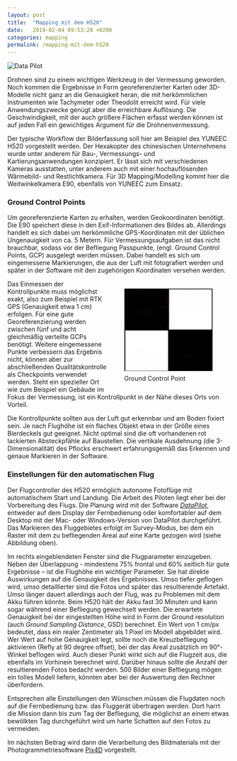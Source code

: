 ```yaml
---
layout: post
title:  "Mapping mit dem H520"
date:   2019-02-04 09:53:28 +0200
categories: mapping
permalink: /mapping-mit-dem-h520
---
```



![Data Pilot]({{site.url}}/images/data-pilot.jpg)

Drohnen sind zu einem wichtigen Werkzeug in der Vermessung geworden. Noch kommen die Ergebnisse in Form georeferenzierter Karten oder 3D-Modelle nicht ganz an die Genauigkeit heran, die mit herkömmlichen Instrumenten wie Tachymeter oder Theodolit erreicht wird. Für viele Anwendungszwecke genügt aber die erreichbare Auflösung. Die Geschwindigkeit, mit der auch größere Flächen erfasst werden können ist auf jeden Fall ein gewichtiges Argument für die Drohnenvermessung.

<!--more-->

Der typische Workflow der Bilderfassung soll hier am Beispiel des YUNEEC H520 vorgestellt werden. Der Hexakopter des chinesischen Unternehmens wurde unter anderem für Bau-, Vermessungs- und Kartierungsanwendungen konzipiert. Er lässt sich mit verschiedenen Kameras ausstatten, unter anderem auch mit einer hochauflösenden Wärmebild- und Restlichtkamera. Für 3D Mapping/Modelling kommt hier die Weitwinkelkamera E90, ebenfalls von YUNEEC zum Einsatz.

### Ground Control Points
Um georeferenzierte Karten zu erhalten, werden Geokoordinaten benötigt. Die E90 speichert diese in den Exif-Informationen des Bildes ab. Allerdings handelt es sich dabei um herkömmliche GPS-Koordinaten mit der üblichen Ungenauigkeit von ca. 5 Metern. Für Vermessungsaufgaben ist das nicht brauchbar, sodass vor der Befliegung Passpunkte, (engl. Ground Control Points, GCP) ausgelegt werden müssen. Dabei handelt es sich um eingemessene Markierungen, die aus der Luft mit fotografiert werden und später in der Software mit den zugehörigen Koordinaten versehen werden.

<figure style="float: right;" hspace="20">
	<img  vspace="5" width="200" caption ="GCP" src="/images/ground-control-point.jpg" alt="Ground Control Point">
	<figcaption>      Ground Control Point</figcaption>
</figure>


 Das Einmessen der Kontrollpunkte muss möglichst exakt, also zum Beispiel mit RTK GPS (Genauigkeit etwa 1 cm) erfolgen. Für eine gute Georeferenzierung werden zwischen fünf und acht gleichmäßig verteilte GCPs benötigt. Weitere eingemessene Punkte verbessern das Ergebnis nicht, können aber zur abschließenden Qualitätskontrolle als Checkpoints verwendet werden. Steht ein spezieller Ort wie zum Beispiel ein Gebäude im Fokus der Vermessung, ist ein Kontrollpunkt in der Nähe dieses Orts von Vorteil.

Die Kontrollpunkte sollten aus der Luft gut erkennbar und am Boden fixiert sein. Je nach Flughöhe ist ein flaches Objekt etwa in der Größe eines Bierdeckels gut geeignet. Nicht optimal sind die oft vorhandenen rot lackierten Absteckpfähle auf Baustellen. Die vertikale Ausdehnung (die 3-Dimensionalität) des Pflocks erschwert erfahrungsgemäß das Erkennen und genaue Markieren in der Software.


### Einstellungen für den automatischen Flug
Der Flugcontroller des H520 ermöglich autonome Fotoflüge mit automatischem Start und Landung. Die Arbeit des Piloten liegt eher bei der Vorbereitung des Flugs. Die Planung wird mit der Software *[DataPilot][datapilot]*, entweder auf dem Display der Fernbedienung oder komfortabler auf dem Desktop mit der Mac- oder Windows-Version von DataPilot durchgeführt. Das Markieren des Fluggebietes erfolgt im Survey-Modus, bei dem ein Raster mit dem zu befliegenden Areal auf eine Karte gezogen wird (siehe Abbildung oben).

Im rechts eingeblendeten Fenster sind die Flugparameter einzugeben. Neben der Überlappung - mindestens 75% frontal und 60% seitlich für gute Ergebnisse – ist die Flughöhe ein wichtiger Parameter. Sie hat direkte Auswirkungen auf die Genauigkeit des Ergebnisses. Umso tiefer geflogen wird, umso detaillierter sind die Fotos und später das resultierende Artefakt. Umso länger dauert allerdings auch der Flug, was zu Problemen mit dem Akku führen könnte. Beim H520 hält der Akku fast 30 Minuten und kann sogar während einer Befliegung gewechselt werden. Die erwartete Genauigkeit bei der eingestellten Höhe wird in Form der Ground resolution (auch *Ground Sampling Distance*, GSD) berechnet. Ein Wert von 1 cm/px bedeutet, dass ein realer Zentimeter als 1 Pixel im Modell abgebildet wird. Wer Wert auf hohe Genauigkeit legt, sollte noch die Kreuzbefliegung aktivieren (Refly at 90 degree offset), bei der das Areal zusätzlich im 90°-Winkel beflogen wird. Auch dieser Punkt wirkt sich auf die Flugzeit aus, die ebenfalls im Vorhinein berechnet wird. Darüber hinaus sollte die Anzahl der resultierenden Fotos bedacht werden. 500 Bilder einer Befliegung mögen ein tolles Modell liefern, könnten aber bei der Auswertung den Rechner überfordern.

Entsprechen alle Einstellungen den Wünschen müssen die Flugdaten noch auf die Fernbedienung bzw. das Fluggerät übertragen werden. Dort harrt die Mission dann bis zum Tag der Befliegung, die möglichst an einem etwas bewölkten Tag durchgeführt wird um harte Schatten auf den Fotos zu vermeiden.

 Im nächsten Beitrag wird dann die Verarbeitung des Bildmaterials mit der Photogrammetriesoftware [Pix4D][pix4d] vorgestellt.

[pix4d]: https://www.pix4d.com
[datapilot]: http://de.commercial.yuneec.com/comm-de-datapilot

<img src="https://vg08.met.vgwort.de/na/5c6489c3a0784a958ef37ff539da5df9" width="1" height="1" alt="">
